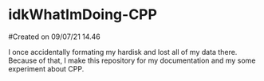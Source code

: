 # idkWhatImDoing-CPP
#Created on 09/07/21 14.46

I once accidentally formating my hardisk and lost all of my data there. Because of that, I make this repository for my documentation and my some experiment about CPP.
